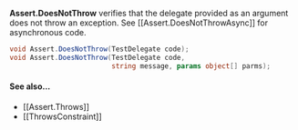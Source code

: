 **Assert.DoesNotThrow** verifies that the delegate provided as an argument 
does not throw an exception. See [[Assert.DoesNotThrowAsync]] for asynchronous code.

```csharp
void Assert.DoesNotThrow(TestDelegate code);
void Assert.DoesNotThrow(TestDelegate code,
                         string message, params object[] parms);
```

#### See also...
 * [[Assert.Throws]]
 * [[ThrowsConstraint]]
